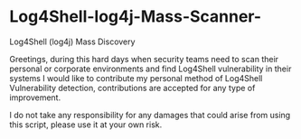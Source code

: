 # Log4Shell-log4j-Mass-Scanner-
Log4Shell (log4j) Mass Discovery 


Greetings, during this hard days when security teams need to scan their personal or corporate environments and find Log4Shell vulnerability in their systems
I would like to contribute my personal method of Log4Shell Vulnerability detection, contributions are accepted for any type of improvement.

I do not take any responsibility for any damages that could arise from using this script, please use it at your own risk.

